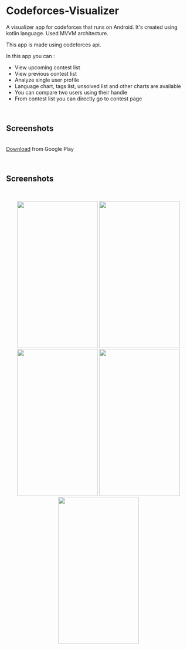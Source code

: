 # Codeforces-Visualizer
A visualizer app for codeforces that runs on Android. It's created using kotlin language. Used MVVM architecture.

This app is made using codeforces api.

In this app you can :<br>
 - View upcoming contest list<br>
 - View previous contest list<br>
 - Analyze single user profile<br>
 - Language chart, tags list, unsolved list and other charts are available<br>
 - You can compare two users using their handle<br>
 - From contest list you can directly go to contest page<br>
 
 <br><h2>Screenshots</h2><br>
 <a href="https://play.google.com/store/apps/details?id=com.codeforcesvisualizer">Download</a> from Google Play
 
<br><h2>Screenshots</h2><br>
<p align="center">
  <img src="https://user-images.githubusercontent.com/27812028/162456852-72d8871e-f71f-4ed2-bfa9-d5cca7257aaf.png" width="220" height="400">
  <img src="https://user-images.githubusercontent.com/27812028/162458461-1965b54c-cf98-4a49-940e-b9ff01acdab2.png" width="220" height="400">
  <img src="https://user-images.githubusercontent.com/27812028/162458749-d94fe820-95e4-4382-b584-cf1087d17f4b.png" width="220" height="400">
  <img src="https://user-images.githubusercontent.com/27812028/162458771-deae3350-a413-49b1-bc84-12afce9da048.png" width="220" height="400">
  <img src="https://user-images.githubusercontent.com/27812028/162458778-4644542d-66cd-4804-b84b-c9f52d2649aa.png" width="220" height="400">
</p>

